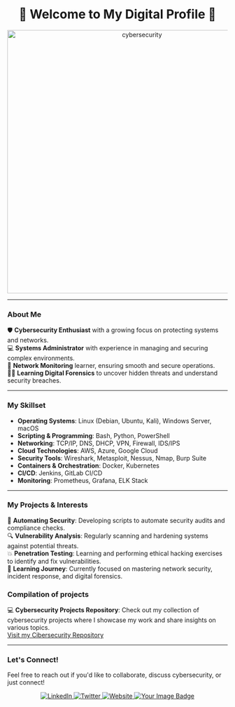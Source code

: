 <h1 align="center"> 👾 Welcome to My Digital Profile 👾 </h1>

<p align="center">
  <img src="https://media.giphy.com/media/v1.Y2lkPTc5MGI3NjExNjVkYmQ5YTY3Y2Q3YjNlNTcwZjBlMGJkNTZlZTc1ZjdmOTJlNzBhYyZlcD12MV9pbnRlcm5hbF9naWZfYnlfaWQmY3Q9Zw/3o7abB06u9bNzA8lu8/giphy.gif" alt="cybersecurity" width="600">
</p>

---

### About Me

🛡️ **Cybersecurity Enthusiast** with a growing focus on protecting systems and networks.  
💻 **Systems Administrator** with experience in managing and securing complex environments.  
📡 **Network Monitoring** learner, ensuring smooth and secure operations.  
🕵️‍♂️ **Learning Digital Forensics** to uncover hidden threats and understand security breaches.

---

### My Skillset

- **Operating Systems**: Linux (Debian, Ubuntu, Kali), Windows Server, macOS
- **Scripting & Programming**: Bash, Python, PowerShell
- **Networking**: TCP/IP, DNS, DHCP, VPN, Firewall, IDS/IPS
- **Cloud Technologies**: AWS, Azure, Google Cloud
- **Security Tools**: Wireshark, Metasploit, Nessus, Nmap, Burp Suite
- **Containers & Orchestration**: Docker, Kubernetes
- **CI/CD**: Jenkins, GitLab CI/CD
- **Monitoring**: Prometheus, Grafana, ELK Stack

---

### My Projects & Interests

🔧 **Automating Security**: Developing scripts to automate security audits and compliance checks.  
🔍 **Vulnerability Analysis**: Regularly scanning and hardening systems against potential threats.  
💥 **Penetration Testing**: Learning and performing ethical hacking exercises to identify and fix vulnerabilities.  
📝 **Learning Journey**: Currently focused on mastering network security, incident response, and digital forensics.

### Compilation of projects

💻 **Cybersecurity Projects Repository**: Check out my collection of cybersecurity projects where I showcase my work and share insights on various topics.  
[Visit my Cibersecurity Repository](https://github.com/JG-Alba/Cibersecurity)

---

### Let's Connect!

Feel free to reach out if you'd like to collaborate, discuss cybersecurity, or just connect!

<p align="center">
  <a href="https://www.linkedin.com/in/jg-alba97/">
    <img src="https://img.shields.io/badge/LinkedIn-Connect-blue?style=for-the-badge&logo=linkedin" alt="LinkedIn">
  </a>
  <a href="https://x.com/Jgalba97">
    <img src="https://img.shields.io/badge/Twitter-Follow-blue?style=for-the-badge&logo=twitter" alt="Twitter">
  </a>
  <a href="https://github.com/JG-Alba">
    <img src="https://img.shields.io/badge/Website-Visit-brightgreen?style=for-the-badge&logo=website" alt="Website">
  </a>
  <a href="https://tryhackme.com/r/p/Soramatoi">
    <img src="https://tryhackme-badges.s3.amazonaws.com/Soramatoi.png" alt="Your Image Badge" />
  </a>
</p>
